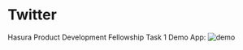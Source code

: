 # Twitter
Hasura Product Development Fellowship Task 1 
Demo App:
![demo](https://user-images.githubusercontent.com/25877719/34512467-c089ad5a-f088-11e7-8954-29b348b4bb10.gif)
